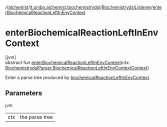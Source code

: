 //[alchemist](../../../index.md)/[it.unibo.alchemist.biochemistrydsl](../index.md)/[BiochemistrydslListener](index.md)/[enterBiochemicalReactionLeftInEnvContext](enter-biochemical-reaction-left-in-env-context.md)

# enterBiochemicalReactionLeftInEnvContext

[jvm]\
abstract fun [enterBiochemicalReactionLeftInEnvContext](enter-biochemical-reaction-left-in-env-context.md)(ctx: [BiochemistrydslParser.BiochemicalReactionLeftInEnvContextContext](../-biochemistrydsl-parser/-biochemical-reaction-left-in-env-context-context/index.md))

Enter a parse tree produced by [biochemicalReactionLeftInEnvContext](../-biochemistrydsl-parser/biochemical-reaction-left-in-env-context.md).

## Parameters

jvm

| | |
|---|---|
| ctx | the parse tree |
